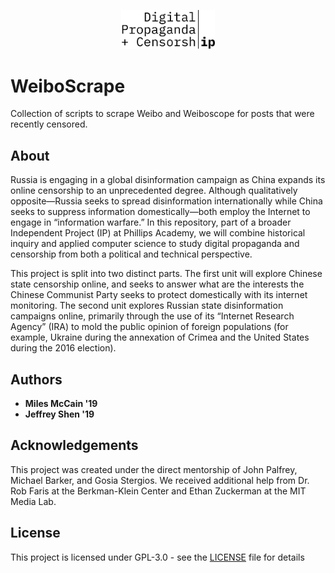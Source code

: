 <p align="center"> 
  <img src="https://raw.githubusercontent.com/DPCLab/Identity/master/graphics/wordmark_black.png" width="150px">
</p>

# WeiboScrape
Collection of scripts to scrape Weibo and Weiboscope for posts that were recently censored.

## About 

Russia is engaging in a global disinformation campaign as China expands its online censorship to an unprecedented
degree. Although qualitatively opposite—Russia seeks to spread disinformation internationally while China seeks to
suppress information domestically—both employ the Internet to engage in “information warfare.” In this repository, part of a broader Independent Project (IP) at Phillips Academy, we will combine historical inquiry and applied computer science to study digital propaganda and censorship from both a political and technical perspective. 

This project is split into two distinct parts. The first unit will explore Chinese state censorship online, and seeks to answer what are the interests the Chinese Communist Party seeks to protect domestically with its internet monitoring. The second unit explores Russian state disinformation campaigns online, primarily through the use of its “Internet Research Agency” (IRA) to mold the public opinion of foreign populations (for example, Ukraine during the annexation of Crimea and the United States during the 2016 election).

## Authors

* **Miles McCain '19**
* **Jeffrey Shen '19** 

## Acknowledgements

This project was created under the direct mentorship of John Palfrey, Michael Barker, and Gosia Stergios. We received additional help from Dr. Rob Faris at the Berkman-Klein Center and Ethan Zuckerman at the MIT Media Lab. 

## License

This project is licensed under GPL-3.0 - see the [LICENSE](LICENSE) file for details
